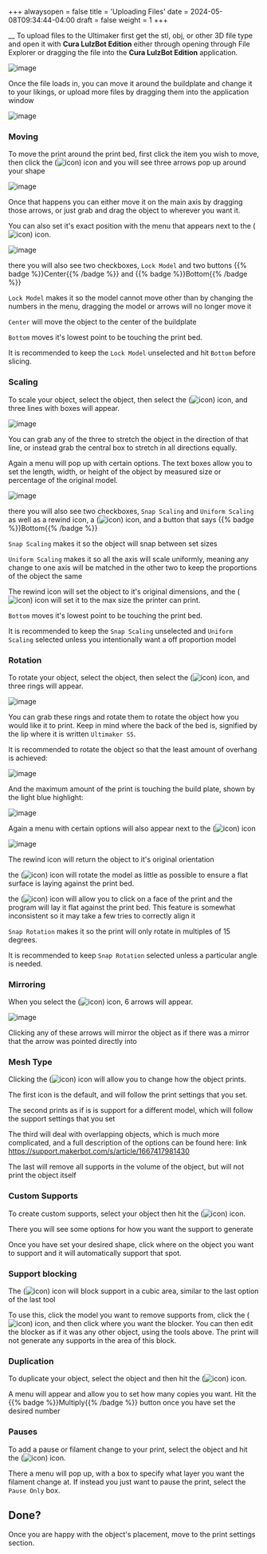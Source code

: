 +++
alwaysopen = false
title = 'Uploading Files'
date = 2024-05-08T09:34:44-04:00
draft = false
weight = 1
+++

__
To upload files to the Ultimaker first get the stl, obj, or other 3D file type and open it with **Cura LulzBot Edition** either through opening through File Explorer or dragging the file into the **Cura LulzBot Edition** application. 

![image](/images/miscount1.png)

Once the file loads in, you can move it around the buildplate and change it to your likings, or upload more files by dragging them into the application window

![image](/images/147.PNG)

### Moving

To move the print around the print bed, first click the item you wish to move, then click the (![icon](/images/115.PNG)) icon and you will see three arrows pop up around your shape

![image](/images/149.PNG)

Once that happens you can either move it on the main axis by dragging those arrows, or just grab and drag the object to wherever you want it. 

You can also set it's exact position with the menu that appears next to the (![icon](/images/115.PNG)) icon.

![image](/images/151.png)

there you will also see two checkboxes, `Lock Model` and two buttons {{% badge %}}Center{{% /badge %}} and {{% badge %}}Bottom{{% /badge %}}

`Lock Model` makes it so the model cannot move other than by changing the numbers in the menu, dragging the model or arrows will no longer move it 

`Center` will move the object to the center of the buildplate

`Bottom` moves it's lowest point to be touching the print bed.

It is recommended to keep the `Lock Model` unselected and hit `Bottom` before slicing.

### Scaling

To scale your object, select the object, then select the (![icon](/images/129.PNG)) icon, and three lines with boxes will appear. 

![image](/images/153.png)

You can grab any of the three to stretch the object in the direction of that line, or instead grab the central box to stretch in all directions equally. 

Again a menu will pop up with certain options. The text boxes allow you to set the length, width, or height of the object by measured size or percentage of the original model.

![image](/images/154.png)

there you will also see two checkboxes, `Snap Scaling` and `Uniform Scaling` as well as a rewind icon, a (![icon](/images/155.png)) icon, and a button that says {{% badge %}}Bottom{{% /badge %}}

`Snap Scaling` makes it so the object will snap between set sizes

`Uniform Scaling` makes it so all the axis will scale uniformly, meaning any change to one axis will be matched in the other two to keep the proportions of the object the same

The rewind icon will set the object to it's original dimensions, and the (![icon](/images/155.png)) icon will set it to the max size the printer can print.

`Bottom` moves it's lowest point to be touching the print bed.

It is recommended to keep the `Snap Scaling` unselected and `Uniform Scaling` selected unless you intentionally want a off proportion model

### Rotation

To rotate your object, select the object, then select the (![icon](/images/122.PNG)) icon, and three rings will appear.

![image](/images/156.png)

You can grab these rings and rotate them to rotate the object how you would like it to print. Keep in mind where the back of the bed is, signified by the lip where it is written `Ultimaker S5`. 

It is recommended to rotate the object so that the least amount of overhang is achieved:

![image](/images/157.png)

And the maximum amount of the print is touching the build plate, shown by the light blue highlight:

![image](/images/158.png)

Again a menu with certain options will also appear next to the (![icon](/images/122.PNG)) icon

![image](/images/160.png)

The rewind icon will return the object to it's original orientation

the (![icon](/images/127.PNG)) icon will rotate the model as little as possible to ensure a flat surface is laying against the print bed.

the (![icon](/images/128.PNG)) icon will allow you to click on a face of the print and the program will lay it flat against the print bed. This feature is somewhat inconsistent so it may take a few tries to correctly align it

`Snap Rotation` makes it so the print will only rotate in multiples of 15 degrees.

It is recommended to keep `Snap Rotation` selected unless a particular angle is needed.

### Mirroring

When you select the (![icon](/images/129.PNG)) icon, 6 arrows will appear. 

![image](/images/162.png)

Clicking any of these arrows will mirror the object as if there was a mirror that the arrow was pointed directly into

### Mesh Type

Clicking the (![icon](/images/131.PNG)) icon will allow you to change how the object prints.

The first icon is the default, and will follow the print settings that you set.

The second prints as if is is support for a different model, which will follow the support settings that you set

The third will deal with overlapping objects, which is much more complicated, and a full description of the options can be found here: link https://support.makerbot.com/s/article/1667417981430

The last will remove all supports in the volume of the object, but will not print the object itself

### Custom Supports

To create custom supports, select your object then hit the (![icon](/images/164.png)) icon.

There you will see some options for how you want the support to generate

Once you have set your desired shape, click where on the object you want to support and it will automatically support that spot.

### Support blocking

The (![icon](/images/165.png)) icon will block support in a cubic area, similar to the last option of the last tool

To use this, click the model you want to remove supports from, click the (![icon](/images/165.png)) icon, and then click where you want the blocker. You can then edit the blocker as if it was any other object, using the tools above. The print will not generate any supports in the area of this block.

### Duplication

To duplicate your object, select the object and then hit the (![icon](/images/167.png)) icon.

A menu will appear and allow you to set how many copies you want. Hit the {{% badge %}}Multiply{{% /badge %}} button once you have set the desired number

### Pauses

To add a pause or filament change to your print, select the object and hit the (![icon](/images/168.png)) icon.

There a menu will pop up, with a box to specify what layer you want the filament change at. If instead you just want to pause the print, select the `Pause Only` box.

## Done?

Once you are happy with the object's placement, move to the print settings section.
